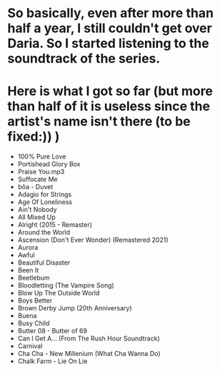 # So basically, even after more than half a year, I still couldn't get over Daria. So I started listening to the soundtrack of the series.

# Here is what I got so far (but more than half of it is useless since the artist's name isn't there (to be fixed:)) )

- 100% Pure Love
- Portishead Glory Box
- Praise You.mp3
- Suffocate Me
- bôa - Duvet
- Adagio for Strings
- Age Of Loneliness
- Ain't Nobody
- All Mixed Up
- Alright (2015 - Remaster)
- Around the World
- Ascension (Don't Ever Wonder) (Remastered 2021)
- Aurora
- Awful
- Beautiful Disaster
- Been It
- Beetlebum
- Bloodletting (The Vampire Song)
- Blow Up The Outside World
- Boys Better
- Brown Derby Jump (20th Anniversary)
- Buena
- Busy Child
- Butter 08 - Butter of 69
- Can I Get A... (From The Rush Hour Soundtrack)
- Carnival
- Cha Cha - New Millenium (What Cha Wanna Do)
- Chalk Farm - Lie On Lie
